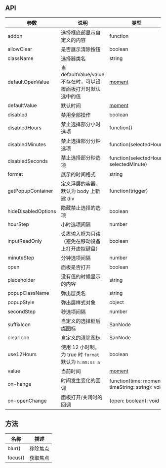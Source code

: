 ## API

| 参数 | 说明 | 类型 | 默认值 |
| --- | --- | --- | --- |
| addon | 选择框底部显示自定义的内容 | function | 无 |
| allowClear | 是否展示清除按钮 | boolean | `true` |
| className | 选择器类名 | string | 无 |
| defaultOpenValue | 当 defaultValue/value 不存在时，可以设置面板打开时默认选中的值 | [moment](http://momentjs.com/) | moment() |
| defaultValue | 默认时间 | [moment](http://momentjs.com/) | 无 |
| disabled | 禁用全部操作 | boolean | `false` |
| disabledHours | 禁止选择部分小时选项 | function() | 无 |
| disabledMinutes | 禁止选择部分分钟选项 | function(selectedHour) | 无 |
| disabledSeconds | 禁止选择部分秒选项 | function(selectedHour, selectedMinute) | 无 |
| format | 展示的时间格式 | string | "HH:mm:ss" |
| getPopupContainer | 定义浮层的容器，默认为 body 上新建 div | function(trigger) | 无 |
| hideDisabledOptions | 隐藏禁止选择的选项 | boolean | false |
| hourStep | 小时选项间隔 | number | `1` |
| inputReadOnly | 设置输入框为只读（避免在移动设备上打开虚拟键盘） | boolean | false |
| minuteStep | 分钟选项间隔 | number | 1 |
| open | 面板是否打开 | boolean | `false` |
| placeholder | 没有值的时候显示的内容 | string | "请选择时间" |
| popupClassName | 弹出层类名 | string | 无 |
| popupStyle | 弹出层样式对象 | object | 无 |
| secondStep | 秒选项间隔 | number | 1 |
| suffixIcon | 自定义的选择框后缀图标 | SanNode | |
| clearIcon | 自定义的清除图标 | SanNode |  |
| use12Hours | 使用 12 小时制，为 true 时 `format` 默认为 `h:mm:ss a` | boolean | `false` |
| value | 当前时间 | [moment](http://momentjs.com/) | 无 |
| on-hange | 时间发生变化的回调 | function(time: moment, timeString: string): void | 无 |
| on-openChange | 面板打开/关闭时的回调 | (open: boolean): void | 无 |

## 方法

| 名称 | 描述 |
| --- | --- |
| blur() | 移除焦点 |
| focus() | 获取焦点 |

